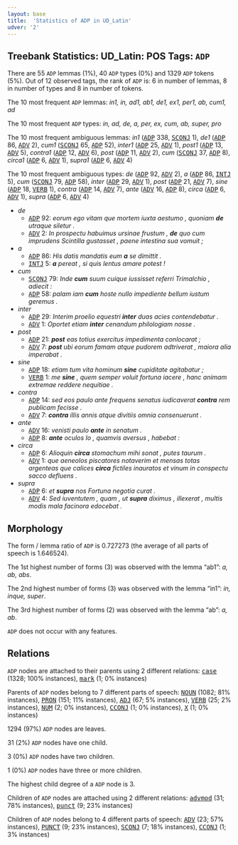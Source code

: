 ```yaml
---
layout: base
title:  'Statistics of ADP in UD_Latin'
udver: '2'
---
```


## Treebank Statistics: UD_Latin: POS Tags: `ADP`

There are 55 `ADP` lemmas (1%), 40 `ADP` types (0%) and 1329 `ADP` tokens (5%).
Out of 12 observed tags, the rank of `ADP` is: 6 in number of lemmas, 8 in number of types and 8 in number of tokens.

The 10 most frequent `ADP` lemmas: <em>in1, in, ad1, ab1, de1, ex1, per1, ab, cum1, ad</em>

The 10 most frequent `ADP` types:  <em>in, ad, de, a, per, ex, cum, ab, super, pro</em>

The 10 most frequent ambiguous lemmas: <em>in1</em> (<tt><a href="la-pos-ADP.html">ADP</a></tt> 338, <tt><a href="la-pos-SCONJ.html">SCONJ</a></tt> 1), <em>de1</em> (<tt><a href="la-pos-ADP.html">ADP</a></tt> 86, <tt><a href="la-pos-ADV.html">ADV</a></tt> 2), <em>cum1</em> (<tt><a href="la-pos-SCONJ.html">SCONJ</a></tt> 65, <tt><a href="la-pos-ADP.html">ADP</a></tt> 52), <em>inter1</em> (<tt><a href="la-pos-ADP.html">ADP</a></tt> 25, <tt><a href="la-pos-ADV.html">ADV</a></tt> 1), <em>post1</em> (<tt><a href="la-pos-ADP.html">ADP</a></tt> 13, <tt><a href="la-pos-ADV.html">ADV</a></tt> 5), <em>contra1</em> (<tt><a href="la-pos-ADP.html">ADP</a></tt> 12, <tt><a href="la-pos-ADV.html">ADV</a></tt> 6), <em>post</em> (<tt><a href="la-pos-ADP.html">ADP</a></tt> 11, <tt><a href="la-pos-ADV.html">ADV</a></tt> 2), <em>cum</em> (<tt><a href="la-pos-SCONJ.html">SCONJ</a></tt> 37, <tt><a href="la-pos-ADP.html">ADP</a></tt> 8), <em>circa1</em> (<tt><a href="la-pos-ADP.html">ADP</a></tt> 6, <tt><a href="la-pos-ADV.html">ADV</a></tt> 1), <em>supra1</em> (<tt><a href="la-pos-ADP.html">ADP</a></tt> 6, <tt><a href="la-pos-ADV.html">ADV</a></tt> 4)

The 10 most frequent ambiguous types:  <em>de</em> (<tt><a href="la-pos-ADP.html">ADP</a></tt> 92, <tt><a href="la-pos-ADV.html">ADV</a></tt> 2), <em>a</em> (<tt><a href="la-pos-ADP.html">ADP</a></tt> 86, <tt><a href="la-pos-INTJ.html">INTJ</a></tt> 5), <em>cum</em> (<tt><a href="la-pos-SCONJ.html">SCONJ</a></tt> 79, <tt><a href="la-pos-ADP.html">ADP</a></tt> 58), <em>inter</em> (<tt><a href="la-pos-ADP.html">ADP</a></tt> 29, <tt><a href="la-pos-ADV.html">ADV</a></tt> 1), <em>post</em> (<tt><a href="la-pos-ADP.html">ADP</a></tt> 21, <tt><a href="la-pos-ADV.html">ADV</a></tt> 7), <em>sine</em> (<tt><a href="la-pos-ADP.html">ADP</a></tt> 18, <tt><a href="la-pos-VERB.html">VERB</a></tt> 1), <em>contra</em> (<tt><a href="la-pos-ADP.html">ADP</a></tt> 14, <tt><a href="la-pos-ADV.html">ADV</a></tt> 7), <em>ante</em> (<tt><a href="la-pos-ADV.html">ADV</a></tt> 16, <tt><a href="la-pos-ADP.html">ADP</a></tt> 8), <em>circa</em> (<tt><a href="la-pos-ADP.html">ADP</a></tt> 6, <tt><a href="la-pos-ADV.html">ADV</a></tt> 1), <em>supra</em> (<tt><a href="la-pos-ADP.html">ADP</a></tt> 6, <tt><a href="la-pos-ADV.html">ADV</a></tt> 4)


* <em>de</em>
  * <tt><a href="la-pos-ADP.html">ADP</a></tt> 92: <em>eorum ego vitam que mortem iuxta aestumo , quoniam <b>de</b> utraque siletur .</em>
  * <tt><a href="la-pos-ADV.html">ADV</a></tt> 2: <em>In prospectu habuimus ursinae frustum , <b>de</b> quo cum imprudens Scintilla gustasset , paene intestina sua vomuit ;</em>
* <em>a</em>
  * <tt><a href="la-pos-ADP.html">ADP</a></tt> 86: <em>His datis mandatis eum <b>a</b> se dimittit .</em>
  * <tt><a href="la-pos-INTJ.html">INTJ</a></tt> 5: <em><b>a</b> pereat , si quis lentus amare potest !</em>
* <em>cum</em>
  * <tt><a href="la-pos-SCONJ.html">SCONJ</a></tt> 79: <em>Inde <b>cum</b> suum cuique iussisset referri Trimalchio , adiecit :</em>
  * <tt><a href="la-pos-ADP.html">ADP</a></tt> 58: <em>palam iam <b>cum</b> hoste nullo impediente bellum iustum geremus .</em>
* <em>inter</em>
  * <tt><a href="la-pos-ADP.html">ADP</a></tt> 29: <em>Interim proelio equestri <b>inter</b> duas acies contendebatur .</em>
  * <tt><a href="la-pos-ADV.html">ADV</a></tt> 1: <em>Oportet etiam <b>inter</b> cenandum philologiam nosse .</em>
* <em>post</em>
  * <tt><a href="la-pos-ADP.html">ADP</a></tt> 21: <em><b>post</b> eas totius exercitus impedimenta conlocarat ;</em>
  * <tt><a href="la-pos-ADV.html">ADV</a></tt> 7: <em><b>post</b> ubi eorum famam atque pudorem adtriverat , maiora alia imperabat .</em>
* <em>sine</em>
  * <tt><a href="la-pos-ADP.html">ADP</a></tt> 18: <em>etiam tum vita hominum <b>sine</b> cupiditate agitabatur ;</em>
  * <tt><a href="la-pos-VERB.html">VERB</a></tt> 1: <em>me <b>sine</b> , quem semper voluit fortuna iacere , hanc animam extremae reddere nequitiae .</em>
* <em>contra</em>
  * <tt><a href="la-pos-ADP.html">ADP</a></tt> 14: <em>sed eos paulo ante frequens senatus iudicaverat <b>contra</b> rem publicam fecisse .</em>
  * <tt><a href="la-pos-ADV.html">ADV</a></tt> 7: <em><b>contra</b> illis annis atque divitiis omnia consenuerunt .</em>
* <em>ante</em>
  * <tt><a href="la-pos-ADV.html">ADV</a></tt> 16: <em>venisti paulo <b>ante</b> in senatum .</em>
  * <tt><a href="la-pos-ADP.html">ADP</a></tt> 8: <em><b>ante</b> oculos Io , quamvis aversus , habebat :</em>
* <em>circa</em>
  * <tt><a href="la-pos-ADP.html">ADP</a></tt> 6: <em>Alioquin <b>circa</b> stomachum mihi sonat , putes taurum .</em>
  * <tt><a href="la-pos-ADV.html">ADV</a></tt> 1: <em>que aeneolos piscatores notaverim et mensas totas argenteas que calices <b>circa</b> fictiles inauratos et vinum in conspectu sacco defluens .</em>
* <em>supra</em>
  * <tt><a href="la-pos-ADP.html">ADP</a></tt> 6: <em>et <b>supra</b> nos Fortuna negotia curat .</em>
  * <tt><a href="la-pos-ADV.html">ADV</a></tt> 4: <em>Sed iuventutem , quam , ut <b>supra</b> diximus , illexerat , multis modis mala facinora edocebat .</em>

## Morphology

The form / lemma ratio of `ADP` is 0.727273 (the average of all parts of speech is 1.646524).

The 1st highest number of forms (3) was observed with the lemma “ab1”: <em>a, ab, abs</em>.

The 2nd highest number of forms (3) was observed with the lemma “in1”: <em>in, inque, super</em>.

The 3rd highest number of forms (2) was observed with the lemma “ab”: <em>a, ab</em>.

`ADP` does not occur with any features.


## Relations

`ADP` nodes are attached to their parents using 2 different relations: <tt><a href="la-dep-case.html">case</a></tt> (1328; 100% instances), <tt><a href="la-dep-mark.html">mark</a></tt> (1; 0% instances)

Parents of `ADP` nodes belong to 7 different parts of speech: <tt><a href="la-pos-NOUN.html">NOUN</a></tt> (1082; 81% instances), <tt><a href="la-pos-PRON.html">PRON</a></tt> (151; 11% instances), <tt><a href="la-pos-ADJ.html">ADJ</a></tt> (67; 5% instances), <tt><a href="la-pos-VERB.html">VERB</a></tt> (25; 2% instances), <tt><a href="la-pos-NUM.html">NUM</a></tt> (2; 0% instances), <tt><a href="la-pos-CCONJ.html">CCONJ</a></tt> (1; 0% instances), <tt><a href="la-pos-X.html">X</a></tt> (1; 0% instances)

1294 (97%) `ADP` nodes are leaves.

31 (2%) `ADP` nodes have one child.

3 (0%) `ADP` nodes have two children.

1 (0%) `ADP` nodes have three or more children.

The highest child degree of a `ADP` node is 3.

Children of `ADP` nodes are attached using 2 different relations: <tt><a href="la-dep-advmod.html">advmod</a></tt> (31; 78% instances), <tt><a href="la-dep-punct.html">punct</a></tt> (9; 23% instances)

Children of `ADP` nodes belong to 4 different parts of speech: <tt><a href="la-pos-ADV.html">ADV</a></tt> (23; 57% instances), <tt><a href="la-pos-PUNCT.html">PUNCT</a></tt> (9; 23% instances), <tt><a href="la-pos-SCONJ.html">SCONJ</a></tt> (7; 18% instances), <tt><a href="la-pos-CCONJ.html">CCONJ</a></tt> (1; 3% instances)


